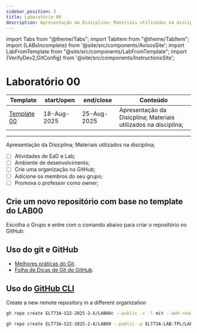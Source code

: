```yaml
---
sidebar_position: 3
title: Laboratório 00
description: Apresentação da Disicplina; Materiais utilizados na disciplina;
---
```


import Tabs from "@theme/Tabs";
import TabItem from "@theme/TabItem";
import {LABsIncomplete} from '@site/src/components/AvisosSite';
import LabFromTemplate from "@site/src/components/LabFromTemplate";
import {VerifyDev2,GitConfig} from '@site/src/components/InstructionsSite';

# Laboratório 00
<!-- Aviso de que este conteúdo está em construção! -->
<LABsIncomplete />

| Template                                               | start/open  | end/close   | Conteúdo                                                        |
| ------------------------------------------------------ | ----------- | ----------- | --------------------------------------------------------------- |
| [Template 00](https://github.com/ELT73A-LAB-TPL/LAB00) | 18-Aug-2025 | 25-Aug-2025 | Apresentação da Disicplina; Materiais utilizados na disciplina; |

---

Apresentação da Disicplina; Materiais utilizados na disciplina;

- [ ] Atividades de EaD e Lab;
- [ ] Ambiente de desenvolvimento;
- [ ] Crie uma organização no GitHub;
- [ ] Adicione os membros do seu grupo;
- [ ] Promova o professor como owner;

<!-- Verifique o seu ambiente dev, git, gh, code, gcc e gdb -->
<VerifyDev2 />

## Crie um novo repositório com base no template do LAB00
Escolha o Grupo e entre com o comando abaixo para criar o repositório no GitHub:
<!-- Gera instruções para criar o repositório no GitHub por grupo com base no template do laboratório. -->
<LabFromTemplate labNumber="LAB00" opts="-c" />

<!-- Configure o git -->
<GitConfig />

## Uso do git e GitHub

- [Melhores práticas do Git](/docs/git-best-practices).
- [Folha de Dicas de Git do GitHub](/docs/github-git-cheat-sheet).

## Uso do [GitHub CLI](/docs/github-cli)

Create a new remote repository in a different organization

```bash
gh repo create ELT73A-S22-2025-2-X/LAB00c --public -c -l mit --add-readme -g C
```

```bash
gh repo create ELT73A-S22-2025-2-A/LAB00 --public -p ELT73A-LAB-TPL/LAB00
```
